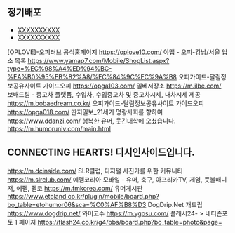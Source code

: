

## 정기배포
- [XXXXXXXXXX](YYYYYYYYYY)
- [XXXXXXXXXX](YYYYYYYYYY)


[OPLOVE]-오피러브 공식홈페이지
https://oplove10.com/
야맵 - 오피-강남/서울 업소 목록
https://www.yamap7.com/Mobile/ShopList.aspx?type=%EC%98%A4%ED%94%BC-%EA%B0%95%EB%82%A8/%EC%84%9C%EC%9A%B8
오피가이드-달림정보공유사이트 가이드오피
https://opga103.com/
일베저장소
https://m.ilbe.com/
보배드림 - 중고차 플랫폼, 수입차, 수입중고차 및 중고차시세, 내차시세 제공
https://m.bobaedream.co.kr/
오피가이드-달림정보공유사이트 가이드오피
https://opga018.com/
딴지일보_21세기 명랑사회를 향하여
https://www.ddanzi.com/
행복한 유머, 웃긴대학에 오셨습니다.
https://m.humoruniv.com/main.html
## CONNECTING HEARTS! 디시인사이드입니다. ##
https://m.dcinside.com/
SLR클럽, 디지털 사진가를 위한 커뮤니티
https://m.slrclub.com/
에펨코리아 모바일 - 유머, 축구, 아프리카TV, 게임, 풋볼매니저, 에펨, 펨코
https://m.fmkorea.com/
유머게시판
https://www.etoland.co.kr/plugin/mobile/board.php?bo_table=etohumor06&sca=%C0%AF%B8%D3
DogDrip.Net 개드립
https://www.dogdrip.net/
와이고수
https://m.ygosu.com/
플래시24- > 네티즌포토 1 페이지
https://flash24.co.kr/g4/bbs/board.php?bo_table=photo&page=
